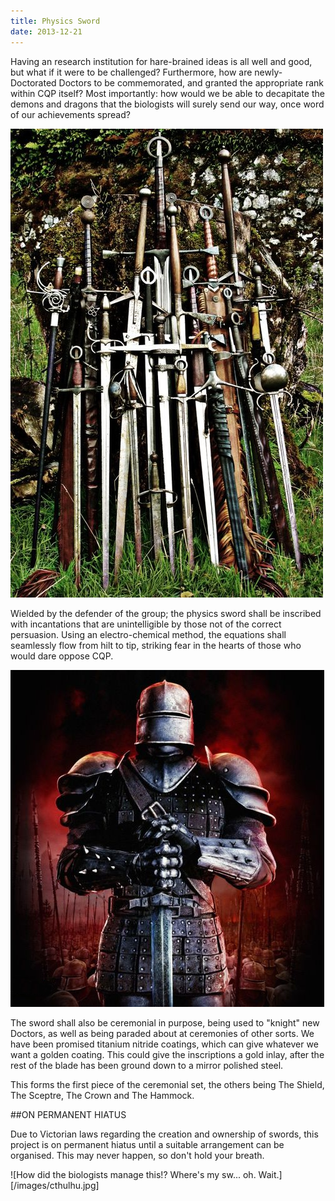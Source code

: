 ```yaml
---
title: Physics Sword 
date: 2013-12-21
---
```


Having an research institution for hare-brained ideas is all well and good, but what if it were to be challenged?  Furthermore, how are newly-Doctorated Doctors to be commemorated, and granted the appropriate rank within CQP itself?  Most importantly: how would we be able to decapitate the demons and dragons that the biologists will surely send our way, once word of our achievements spread?

![Swords!](/images/swords.png)

Wielded by the defender of the group; the physics sword shall be inscribed with incantations that are unintelligible by those not of the correct persuasion.  Using an electro-chemical method, the equations shall seamlessly flow from hilt to tip, striking fear in the hearts of those who would dare oppose CQP.

![Come at me, biologists.](/images/protector.png)

The sword shall also be ceremonial in purpose, being used to "knight" new Doctors, as well as being paraded about at ceremonies of other sorts.  We have been promised titanium nitride coatings, which can give whatever we want a golden coating.  This could give the inscriptions a gold inlay, after the rest of the blade has been ground down to a mirror polished steel.

This forms the first piece of the ceremonial set, the others being The Shield, The Sceptre, The Crown and The Hammock.

##ON PERMANENT HIATUS

Due to Victorian laws regarding the creation and ownership of swords, this project is on permanent hiatus until a suitable arrangement can be organised.  This may never happen, so don't hold your breath.

![How did the biologists manage this!?  Where's my sw...  oh.  Wait.][/images/cthulhu.jpg]
